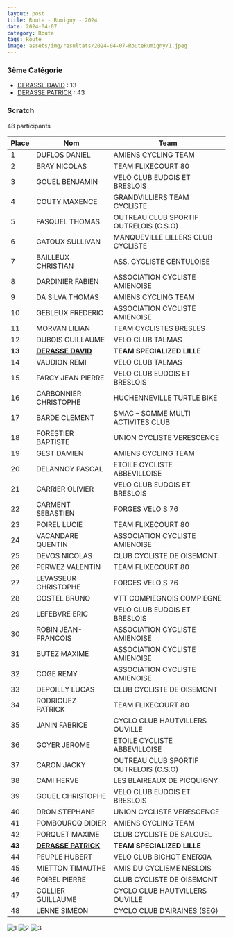 ```yaml
---
layout: post
title: Route - Rumigny - 2024
date: 2024-04-07
category: Route
tags: Route
image: assets/img/resultats/2024-04-07-RouteRumigny/1.jpeg
---
```


### 3ème Catégorie
- [DERASSE DAVID](https://teamspecializedlille.cc/coureurs/derassedavid) : 13
- [DERASSE PATRICK](https://teamspecializedlille.cc/coureurs/derassepatrick) : 43

### Scratch
48 participants

| Place  | Nom                                                                                | Team                                | 
|--------|------------------------------------------------------------------------------------|-------------------------------------|
| 1      | DUFLOS DANIEL                                                                      | AMIENS CYCLING TEAM                 |
| 2      | BRAY NICOLAS                                                                       | TEAM FLIXECOURT 80                  |
| 3      | GOUEL BENJAMIN                                                                     | VELO CLUB EUDOIS ET BRESLOIS        |
| 4      | COUTY MAXENCE                                                                      | GRANDVILLIERS TEAM CYCLISTE         |
| 5      | FASQUEL THOMAS                                                                     | OUTREAU CLUB SPORTIF OUTRELOIS (C.S.O) |
| 6      | GATOUX SULLIVAN                                                                    | MANQUEVILLE LILLERS CLUB CYCLISTE   |
| 7      | BAILLEUX CHRISTIAN                                                                 | ASS. CYCLISTE CENTULOISE            |
| 8      | DARDINIER FABIEN                                                                   | ASSOCIATION CYCLISTE AMIENOISE      |
| 9      | DA SILVA THOMAS                                                                    | AMIENS CYCLING TEAM                 |
| 10     | GEBLEUX FREDERIC                                                                   | ASSOCIATION CYCLISTE AMIENOISE      |
| 11     | MORVAN LILIAN                                                                      | TEAM CYCLISTES BRESLES              |
| 12     | DUBOIS GUILLAUME                                                                   | VELO CLUB TALMAS                    |
|**13**  | **[DERASSE DAVID](https://teamspecializedlille.cc/coureurs/derassedavid)**                                                                | **TEAM SPECIALIZED LILLE**          |
| 14     | VAUDION REMI                                                                       | VELO CLUB TALMAS                    |
| 15     | FARCY JEAN PIERRE                                                                  | VELO CLUB EUDOIS ET BRESLOIS        |
| 16     | CARBONNIER CHRISTOPHE                                                              | HUCHENNEVILLE TURTLE BIKE           |
| 17     | BARDE CLEMENT                                                                      | SMAC – SOMME MULTI ACTIVITES CLUB   |
| 18     | FORESTIER BAPTISTE                                                                 | UNION CYCLISTE VERESCENCE           |
| 19     | GEST DAMIEN                                                                        | AMIENS CYCLING TEAM                 |
| 20     | DELANNOY PASCAL                                                                    | ETOILE CYCLISTE ABBEVILLOISE        |
| 21     | CARRIER OLIVIER                                                                    | VELO CLUB EUDOIS ET BRESLOIS        |
| 22     | CARMENT SEBASTIEN                                                                  | FORGES VELO S 76                    |
| 23     | POIREL LUCIE                                                                       | TEAM FLIXECOURT 80                  |
| 24     | VACANDARE QUENTIN                                                                  | ASSOCIATION CYCLISTE AMIENOISE      |
| 25     | DEVOS NICOLAS                                                                      | CLUB CYCLISTE DE OISEMONT           |
| 26     | PERWEZ VALENTIN                                                                    | TEAM FLIXECOURT 80                  |
| 27     | LEVASSEUR CHRISTOPHE                                                               | FORGES VELO S 76                    |
| 28     | COSTEL BRUNO                                                                       | VTT COMPIEGNOIS COMPIEGNE           |
| 29     | LEFEBVRE ERIC                                                                      | VELO CLUB EUDOIS ET BRESLOIS        |
| 30     | ROBIN JEAN-FRANCOIS                                                                | ASSOCIATION CYCLISTE AMIENOISE      |
| 31     | BUTEZ MAXIME                                                                       | ASSOCIATION CYCLISTE AMIENOISE      |
| 32     | COGE REMY                                                                          | ASSOCIATION CYCLISTE AMIENOISE      |
| 33     | DEPOILLY LUCAS                                                                     | CLUB CYCLISTE DE OISEMONT           |
| 34     | RODRIGUEZ PATRICK                                                                  | TEAM FLIXECOURT 80                  |
| 35     | JANIN FABRICE                                                                      | CYCLO CLUB HAUTVILLERS OUVILLE      |
| 36     | GOYER JEROME                                                                       | ETOILE CYCLISTE ABBEVILLOISE        |
| 37     | CARON JACKY                                                                        | OUTREAU CLUB SPORTIF OUTRELOIS (C.S.O) |
| 38     | CAMI HERVE                                                                         | LES BLAIREAUX DE PICQUIGNY          |
| 39     | GOUEL CHRISTOPHE                                                                   | VELO CLUB EUDOIS ET BRESLOIS        |
| 40     | DRON STEPHANE                                                                      | UNION CYCLISTE VERESCENCE           |
| 41     | POMBOURCQ DIDIER                                                                   | AMIENS CYCLING TEAM                 |
| 42     | PORQUET MAXIME                                                                     | CLUB CYCLISTE DE SALOUEL            |
| **43** | **[DERASSE PATRICK](https://teamspecializedlille.cc/coureurs/derassepatrick)** | **TEAM SPECIALIZED LILLE**          |
| 44     | PEUPLE HUBERT                                                                      | VELO CLUB BICHOT ENERXIA            |
| 45     | MIETTON TIMAUTHE                                                                   | AMIS DU CYCLISME NESLOIS            |
| 46     | POIREL PIERRE                                                                      | CLUB CYCLISTE DE OISEMONT           |
| 47     | COLLIER GUILLAUME                                                                  | CYCLO CLUB HAUTVILLERS OUVILLE      |
| 48     | LENNE SIMEON                                                                       | CYCLO CLUB D’AIRAINES (SEG)         |

![1](http://teamspecializedlille.github.io/assets/img/resultats/2024-04-07-RouteRumigny/1.jpeg)
![2](http://teamspecializedlille.github.io/assets/img/resultats/2024-04-07-RouteRumigny/2.jpeg)
![3](http://teamspecializedlille.github.io/assets/img/resultats/2024-04-07-RouteRumigny/3.jpeg)